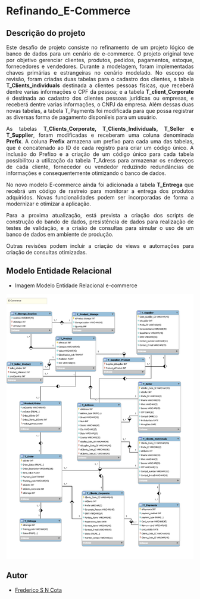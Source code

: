 # Refinando_E-Commerce


## Descrição do projeto

<p align="justify">Este desafio de projeto consiste no refinamento de um projeto lógico de banco de dados para um cenário de e-commerce. O projeto original teve por objetivo gerenciar clientes, produtos, pedidos, pagamentos, estoque, fornecedores e vendedores. Durante a modelagem, foram implementadas chaves primárias e estrangeiras no cenário modelado.
No escopo da revisão, foram criadas duas tabelas para o cadastro dos clientes, a tabela <b>T_Clients_individuals</b> destinada a clientes pessoas físicas, que receberá dentre varias informações o CPF da pessoa; e a tabela <b>T_client_Corporate</b> é destinada ao cadastro dos clientes pessoas jurídicas ou empresas, e receberá dentre varias informações, o CNPJ da empresa. Além dessas duas novas tabelas, a tabela T_Payments foi modificada para que possa registrar as diversas forma de pagamento disponiíeis para um usuário.</p>

<p align="justify">As tabelas <b>T_Clients_Corporate, T_Clients_Individuals, T_Seller e T_Supplier</b>, foram modificadas e receberam uma coluna denominada <b>Prefix</b>. A coluna <b>Prefix</b> armazena um prefixo para cada uma das tabelas, que é concatenado ao ID de cada registro para criar um código único. A inclusão do Prefixo e a criação de um código único para cada tabela possibilitou a utilização da tabela T_Adress para armazenar os endereços de cada cliente, fornecedor ou vendedor reduzindo redundâncias de informações e consequentemente otimizando o banco de dados.</p>

<p align="justify">No novo modelo E-commerce ainda foi adicionada a tabela <b>T_Entrega</b> que recebrá um código de rastreio para monitorar a entrega dos produtos adquiridos. Novas funcionalidades podem ser incorporadas de forma a modernizar e otimizar a aplicação.</p>

<p align="justify">Para a proxima atualização, está prevista a criação dos scripts de construção do bando de dados, presistência de dados para realização de testes de validação, e a criaão de consultas para simular o uso de um banco de dados em ambiente de produção.</p>

<p align="justify">Outras revisões podem incluir a criação de views e automações para criação de consultas otimizadas.</p>


## Modelo Entidade Relacional
- Imagem Modelo Entidade Relacional e-commerce
<div aling="center">
 <img src="https://github.com/FredericoSander/Refinando_E-Commerce/blob/main/Imagens/E-Commerce.png">
</div>

## Autor

- [Frederico S N Cota](https://github.com/FredericoSander)
